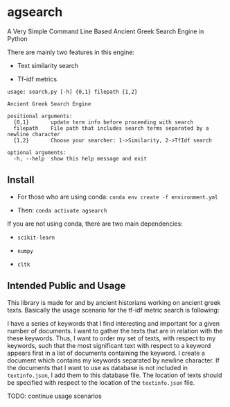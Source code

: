 # agsearch

A Very Simple Command Line Based Ancient Greek Search Engine in Python 

There are mainly two features in this engine:

- Text similarity search

- Tf-idf metrics


```
usage: search.py [-h] {0,1} filepath {1,2}

Ancient Greek Search Engine

positional arguments:
  {0,1}       update term info before proceeding with search
  filepath    File path that includes search terms separated by a newline character
  {1,2}       Choose your searcher: 1->Similarity, 2->TfIdf search

optional arguments:
  -h, --help  show this help message and exit
```

## Install

- For those who are using conda: `conda env create -f environment.yml`

- Then: `conda activate agsearch`

If you are not using conda, there are two main dependencies:

- `scikit-learn`

- `numpy`

- `cltk`


## Intended Public and Usage

This library is made for and by ancient historians working on ancient greek
texts. 
Basically the usage scenario for the tf-idf metric search is following:

I have a series of keywords that I find interesting and important for a given
number of documents. I want to gather the texts that are in relation with the
these keywords. Thus, I want to order my set of texts, with respect to my
keywords, such that the most significant text with respect to a keyword
appears first in a list of documents containing the keyword.
I create a document which contains my keywords separated by newline character.
If the documents that I want to use as database is not included in
`textinfo.json`, I add them to this database file. The location of texts
should be specified with respect to the location of the `textinfo.json` file.

TODO: continue usage scenarios
